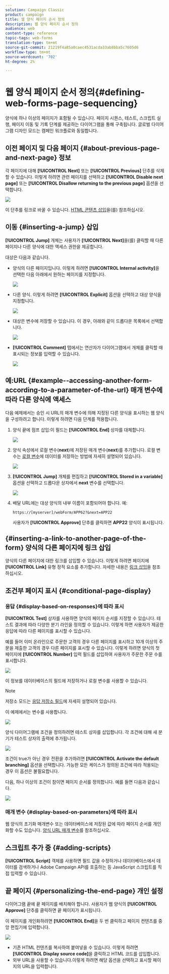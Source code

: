 ```yaml
---
solution: Campaign Classic
product: campaign
title: 웹 양식 페이지 순서 정의
description: 웹 양식 페이지 순서 정의
audience: web
content-type: reference
topic-tags: web-forms
translation-type: tm+mt
source-git-commit: 21219f4a85a0caec4531acda33ab8bba5c7605d6
workflow-type: tm+mt
source-wordcount: '702'
ht-degree: 2%

---
```



# 웹 양식 페이지 순서 정의{#defining-web-forms-page-sequencing}

양식에 하나 이상의 페이지가 포함될 수 있습니다. 페이지 시퀀스, 테스트, 스크립트 실행, 페이지 이동 및 기록 단계를 제공하는 다이어그램을 통해 구축됩니다. 글로벌 다이어그램 디자인 모드는 캠페인 워크플로와 동일합니다.

## 이전 페이지 및 다음 페이지 {#about-previous-page-and-next-page} 정보

각 페이지에 대해 **[!UICONTROL Next]** 또는 **[!UICONTROL Previous]** 단추를 삭제할 수 있습니다. 이렇게 하려면 관련 페이지를 선택하고 **[!UICONTROL Disable next page]** 또는 **[!UICONTROL Disallow returning to the previous page]** 옵션을 선택합니다.

![](assets/s_ncs_admin_survey_no_next_page.png)

이 단추를 링크로 바꿀 수 있습니다. [HTML 콘텐츠 삽입](../../web/using/static-elements-in-a-web-form.md#inserting-html-content)을(를) 참조하십시오.

## 이동 {#inserting-a-jump} 삽입

**[!UICONTROL Jump]** 개체는 사용자가 **[!UICONTROL Next]**&#x200B;을(를) 클릭할 때 다른 페이지나 다른 양식에 대한 액세스 권한을 제공합니다.

대상은 다음과 같습니다.

* 양식의 다른 페이지입니다. 이렇게 하려면 **[!UICONTROL Internal activity]**&#x200B;을 선택한 다음 아래에서 원하는 페이지를 지정합니다.

   ![](assets/s_ncs_admin_jump_param1.png)

* 다른 양식. 이렇게 하려면 **[!UICONTROL Explicit]** 옵션을 선택하고 대상 양식을 지정합니다.

   ![](assets/s_ncs_admin_jump_param2.png)

* 대상은 변수에 저장할 수 있습니다. 이 경우, 아래와 같이 드롭다운 목록에서 선택합니다.

   ![](assets/s_ncs_admin_jump_param3.png)

* **[!UICONTROL Comment]** 탭에서는 연산자가 다이어그램에서 개체를 클릭할 때 표시되는 정보를 입력할 수 있습니다.

   ![](assets/s_ncs_admin_survey_jump_comment.png)

## 예:URL {#example--accessing-another-form-according-to-a-parameter-of-the-url} 매개 변수에 따라 다른 양식에 액세스

다음 예제에서는 승인 시 URL의 매개 변수에 의해 지정된 다른 양식을 표시하는 웹 양식을 구성하려고 합니다. 이렇게 하려면 다음 단계를 적용합니다.

1. 양식 끝에 점프 삽입:이 필드는 **[!UICONTROL End]** 상자를 대체합니다.

   ![](assets/s_ncs_admin_survey_jump_sample1.png)

1. 양식 속성에서 로컬 변수(**next**)에 저장된 매개 변수(**next**)를 추가합니다. 로컬 변수는 [로컬 변수](../../web/using/web-forms-answers.md#storing-data-in-a-local-variable)에 데이터를 저장하는 방법에 자세히 설명되어 있습니다.

   ![](assets/s_ncs_admin_survey_jump_sample2.png)

1. **[!UICONTROL Jump]** 개체를 편집하고 **[!UICONTROL Stored in a variable]** 옵션을 선택하고 드롭다운 상자에서 **next** 변수를 선택합니다.

   ![](assets/s_ncs_admin_survey_jump_sample3.png)

1. 배달 URL에는 대상 양식의 내부 이름이 포함되어야 합니다. 예:

   ```
   https://[myserver]/webForm/APP62?&next=APP22
   ```

   사용자가 **[!UICONTROL Approve]** 단추를 클릭하면 **APP22** 양식이 표시됩니다.

## {#inserting-a-link-to-another-page-of-the-form} 양식의 다른 페이지에 링크 삽입

양식의 다른 페이지에 대한 링크를 삽입할 수 있습니다. 이렇게 하려면 페이지에 **[!UICONTROL Link]** 유형 정적 요소를 추가합니다. 자세한 내용은 [링크 삽입](../../web/using/static-elements-in-a-web-form.md#inserting-a-link)을 참조하십시오.

## 조건부 페이지 표시 {#conditional-page-display}

### 응답 {#display-based-on-responses}에 따라 표시

**[!UICONTROL Test]** 상자를 사용하면 양식의 페이지 순서를 지정할 수 있습니다. 테스트 결과에 따라 다양한 분기 라인을 정의할 수 있습니다. 이렇게 하면 사용자가 제공한 응답에 따라 다른 페이지를 표시할 수 있습니다.

예를 들어 이미 온라인으로 주문한 고객의 경우 다른 페이지를 표시하고 10개 이상의 주문을 제출한 고객의 경우 다른 페이지를 표시할 수 있습니다. 이렇게 하려면 양식의 첫 페이지에 **[!UICONTROL Number]** 입력 필드를 삽입하여 사용자가 주문한 주문 수를 표시합니다.

![](assets/s_ncs_admin_survey_test_ex0.png)

이 정보를 데이터베이스의 필드에 저장하거나 로컬 변수를 사용할 수 있습니다.

>[!NOTE]
>
>저장소 모드는 [응답 저장소 필드](../../web/using/web-forms-answers.md#response-storage-fields)에 자세히 설명되어 있습니다.

이 예제에서는 변수를 사용합니다.

![](assets/s_ncs_admin_survey_test_ex1.png)

양식 다이어그램에 조건을 정의하려면 테스트 상자를 삽입합니다. 각 조건에 대해 새 분기가 테스트 상자의 출력에 추가됩니다.

![](assets/s_ncs_admin_survey_test_ex2.png)

조건이 true가 아닌 경우 전환을 추가하려면 **[!UICONTROL Activate the default branching]** 옵션을 선택합니다. 가능한 모든 케이스가 정의된 조건에 따라 적용되는 경우 이 옵션은 불필요합니다.

다음, 하나 이상의 조건이 참이면 페이지 순서를 정의합니다. 예를 들면 다음과 같습니다.

![](assets/s_ncs_admin_survey_test_ex3.png)

### 매개 변수 {#display-based-on-parameters}에 따라 표시

웹 양식의 초기화 매개변수 또는 데이터베이스에 저장된 값에 따라 페이지 순서를 개인화할 수도 있습니다. [양식 URL 매개 변수](../../web/using/defining-web-forms-properties.md#form-url-parameters)를 참조하십시오.

## 스크립트 추가 중 {#adding-scripts}

**[!UICONTROL Script]** 객체를 사용하면 필드 값을 수정하거나 데이터베이스에서 데이터를 검색하거나 Adobe Campaign API를 호출하는 등 JavaScript 스크립트를 직접 입력할 수 있습니다.

## 끝 페이지 {#personalizing-the-end-page} 개인 설정

다이어그램 끝에 끝 페이지를 배치해야 합니다. 사용자가 웹 양식의 **[!UICONTROL Approve]** 단추를 클릭하면 끝 페이지가 표시됩니다.

이 페이지를 개인화하려면 **[!UICONTROL End]**&#x200B;을 두 번 클릭하고 페이지 컨텐츠를 중앙 편집기에 입력합니다.

![](assets/s_ncs_admin_survey_end_page_edit.png)

* 기존 HTML 컨텐츠를 복사하여 붙여넣을 수 있습니다. 이렇게 하려면 **[!UICONTROL Display source code]**&#x200B;을 클릭하고 HTML 코드를 삽입합니다.
* 외부 URL을 사용할 수 있습니다.이렇게 하려면 해당 옵션을 선택하고 표시할 페이지의 URL을 입력합니다.

